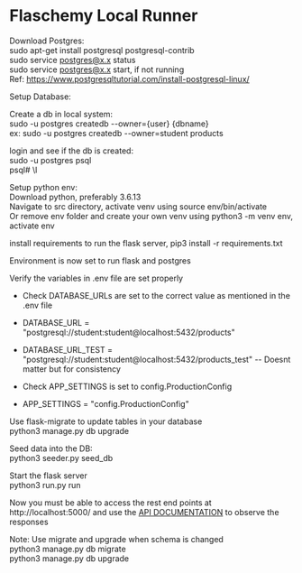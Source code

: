 # Flaschemy Local Runner

Download Postgres:  
sudo apt-get install postgresql postgresql-contrib  
sudo service postgres@x.x status  
sudo service postgres@x.x start, if not running  
Ref: https://www.postgresqltutorial.com/install-postgresql-linux/  

Setup Database:  

Create a db in local system:  
sudo -u postgres createdb --owner={user} {dbname}  
ex: sudo -u postgres createdb --owner=student products  
  
   
login and see if the db is created:   
sudo -u postgres psql  
psql# \l  
  
Setup python env:  
Download python, preferably 3.6.13  
Navigate to src directory, activate venv using source env/bin/activate  
Or remove env folder and create your own venv using python3 -m venv env, activate env  
  
install requirements to run the flask server, pip3 install -r requirements.txt  
  
Environment is now set to run flask and postgres  
  
Verify the variables in .env file are set properly  
   - Check DATABASE_URLs are set to the correct value as mentioned in the .env file  
   - DATABASE_URL = "postgresql://student:student@localhost:5432/products"  
   - DATABASE_URL_TEST = "postgresql://student:student@localhost:5432/products_test" -- Doesnt matter but for consistency  
   
   - Check APP_SETTINGS is set to config.ProductionConfig
   - APP_SETTINGS = "config.ProductionConfig"  
  
Use flask-migrate to update tables in your database  
python3 manage.py db upgrade  
  
Seed data into the DB:  
python3 seeder.py seed_db  
  
Start the flask server  
python3 run.py run  
  
Now you must be able to access the rest end points at http://localhost:5000/ and use the [API DOCUMENTATION](docs/apidocs.md) to observe the responses  
  
Note: Use migrate and upgrade when schema is changed  
python3 manage.py db migrate  
python3 manage.py db upgrade  


